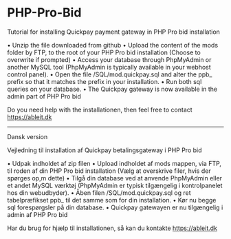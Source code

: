 # PHP-Pro-Bid

Tutorial for installing Quickpay payment gateway in PHP Pro bid installation
      

• Unzip the file downloaded from github
• Upload the content of the mods folder by FTP, to the root of your PHP Pro bid installation (Choose to overwrite if prompted)
• Access your database through PhpMyAdmin or another MySQL tool (PhpMyAdmin is typically available in your webhost control panel).
• Open the file /SQL/mod.quickpay.sql and alter the ppb_ prefix so that it matches the prefix in your installation.
• Run both sql queries on your database.
• The Quickpay gateway is now available in the admin part of PHP Pro bid

Do you need help with the installationen, then feel free to contact https://ableit.dk

_____________________________________________________________________________________________________________________________________________
Dansk version

Vejledning til installation af Quickpay betalingsgateway i PHP Pro bid
      

• Udpak indholdet af zip filen
• Upload indholdet af mods mappen, via FTP,  til roden af din PHP Pro bid installation (Vælg at overskrive filer, hvis der spørges op,m dette)
• Tilgå din database ved at anvende PhpMyAdmin eller et andet MySQL værktøj (PhpMyAdmin er typisk tilgængelig i kontrolpanelet hos din webudbyder).
• Åben filen /SQL/mod.quickpay.sql og ret tabelpræfikset ppb_ til det samme som for din installation.
• Kør nu begge sql forespørgsler på din database.
• Quickpay gatewayen er nu tilgængelig i admin af PHP Pro bid


Har du brug for hjælp til installationen, så kan du kontakte https://ableit.dk
